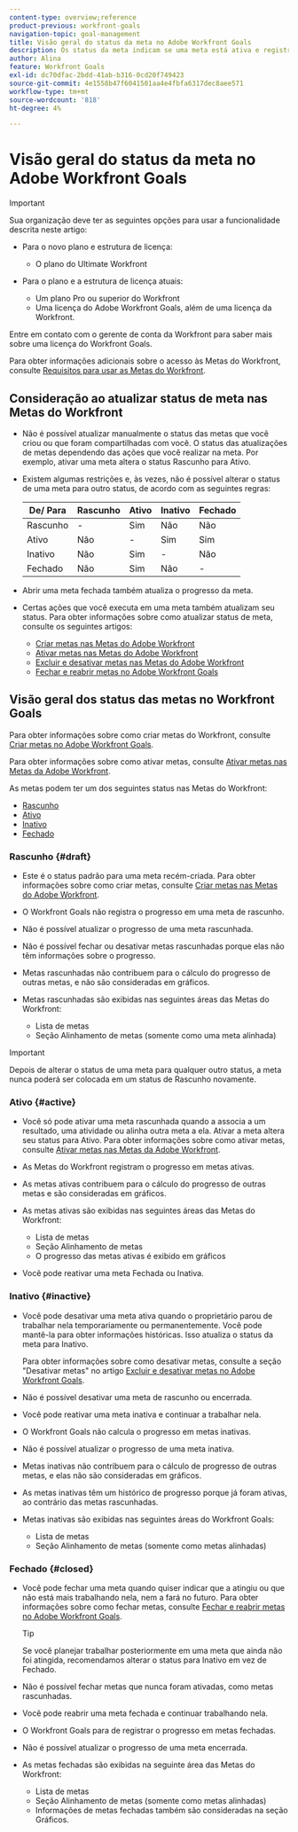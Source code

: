 ```yaml
---
content-type: overview;reference
product-previous: workfront-goals
navigation-topic: goal-management
title: Visão geral do status da meta no Adobe Workfront Goals
description: Os status da meta indicam se uma meta está ativa e registrando progresso no momento, ou se está inativa, rascunhada ou já foi alcançada.
author: Alina
feature: Workfront Goals
exl-id: dc70dfac-2bdd-41ab-b316-0cd20f749423
source-git-commit: 4e1558b47f6041501aa4e4fbfa6317dec8aee571
workflow-type: tm+mt
source-wordcount: '818'
ht-degree: 4%

---
```


# Visão geral do status da meta no Adobe Workfront Goals

<!--Audited: 4/2025-->

>[!IMPORTANT]
>
>Sua organização deve ter as seguintes opções para usar a funcionalidade descrita neste artigo:
>
>* Para o novo plano e estrutura de licença:
>
>   * O plano do Ultimate Workfront
>    
>* Para o plano e a estrutura de licença atuais:
>
>   * Um plano Pro ou superior do Workfront
>   * Uma licença do Adobe Workfront Goals, além de uma licença da Workfront.
>
>Entre em contato com o gerente de conta da Workfront para saber mais sobre uma licença do Workfront Goals.
> 
>Para obter informações adicionais sobre o acesso às Metas do Workfront, consulte [Requisitos para usar as Metas do Workfront](/help/quicksilver/workfront-goals/goal-management/access-needed-for-wf-goals.md).

## Consideração ao atualizar status de meta nas Metas do Workfront

* Não é possível atualizar manualmente o status das metas que você criou ou que foram compartilhadas com você. O status das atualizações de metas dependendo das ações que você realizar na meta. Por exemplo, ativar uma meta altera o status Rascunho para Ativo.
* Existem algumas restrições e, às vezes, não é possível alterar o status de uma meta para outro status, de acordo com as seguintes regras:

  | De/ Para | Rascunho | Ativo | Inativo | Fechado |
  |---|---|---|---|---|
  | Rascunho | - | Sim | Não | Não |
  | Ativo | Não | - | Sim | Sim |
  | Inativo | Não | Sim | - | Não |
  | Fechado | Não | Sim | Não | - |

* Abrir uma meta fechada também atualiza o progresso da meta.
* Certas ações que você executa em uma meta também atualizam seu status. Para obter informações sobre como atualizar status de meta, consulte os seguintes artigos:

   * [Criar metas nas Metas do Adobe Workfront](../../workfront-goals/goal-management/create-goals.md)
   * [Ativar metas nas Metas do Adobe Workfront](../../workfront-goals/goal-management/activate-goals.md)
   * [Excluir e desativar metas nas Metas do Adobe Workfront](../../workfront-goals/goal-management/delete-and-deactivate-goals.md)
   * [Fechar e reabrir metas no Adobe Workfront Goals](../../workfront-goals/goal-management/close-and-reopen-goals.md)

## Visão geral dos status das metas no Workfront Goals

Para obter informações sobre como criar metas do Workfront, consulte [Criar metas no Adobe Workfront Goals](../../workfront-goals/goal-management/create-goals.md).

Para obter informações sobre como ativar metas, consulte [Ativar metas nas Metas da Adobe Workfront](../../workfront-goals/goal-management/activate-goals.md).

As metas podem ter um dos seguintes status nas Metas do Workfront:

* [Rascunho](#draft)
* [Ativo](#active)
* [Inativo](#inactive)
* [Fechado](#closed)

### Rascunho {#draft}

* Este é o status padrão para uma meta recém-criada. Para obter informações sobre como criar metas, consulte [Criar metas nas Metas do Adobe Workfront](../../workfront-goals/goal-management/create-goals.md).
* O Workfront Goals não registra o progresso em uma meta de rascunho.
* Não é possível atualizar o progresso de uma meta rascunhada.
* Não é possível fechar ou desativar metas rascunhadas porque elas não têm informações sobre o progresso.
* Metas rascunhadas não contribuem para o cálculo do progresso de outras metas, e não são consideradas em gráficos.
* Metas rascunhadas são exibidas nas seguintes áreas das Metas do Workfront:

   * Lista de metas
   * Seção Alinhamento de metas (somente como uma meta alinhada)


>[!IMPORTANT]
>
>Depois de alterar o status de uma meta para qualquer outro status, a meta nunca poderá ser colocada em um status de Rascunho novamente.

### Ativo {#active}

* Você só pode ativar uma meta rascunhada quando a associa a um resultado, uma atividade ou alinha outra meta a ela. Ativar a meta altera seu status para Ativo. Para obter informações sobre como ativar metas, consulte [Ativar metas nas Metas da Adobe Workfront](../../workfront-goals/goal-management/activate-goals.md).
* As Metas do Workfront registram o progresso em metas ativas.
* As metas ativas contribuem para o cálculo do progresso de outras metas e são consideradas em gráficos.
* As metas ativas são exibidas nas seguintes áreas das Metas do Workfront:

   * Lista de metas
   * Seção Alinhamento de metas
   * O progresso das metas ativas é exibido em gráficos

* Você pode reativar uma meta Fechada ou Inativa.

### Inativo {#inactive}

* Você pode desativar uma meta ativa quando o proprietário parou de trabalhar nela temporariamente ou permanentemente. Você pode mantê-la para obter informações históricas. Isso atualiza o status da meta para Inativo.

  Para obter informações sobre como desativar metas, consulte a seção &quot;Desativar metas&quot; no artigo [Excluir e desativar metas no Adobe Workfront Goals](../../workfront-goals/goal-management/delete-and-deactivate-goals.md).

* Não é possível desativar uma meta de rascunho ou encerrada.
* Você pode reativar uma meta inativa e continuar a trabalhar nela.
* O Workfront Goals não calcula o progresso em metas inativas.
* Não é possível atualizar o progresso de uma meta inativa.
* Metas inativas não contribuem para o cálculo de progresso de outras metas, e elas não são consideradas em gráficos.
* As metas inativas têm um histórico de progresso porque já foram ativas, ao contrário das metas rascunhadas.
* Metas inativas são exibidas nas seguintes áreas do Workfront Goals:

   * Lista de metas
   * Seção Alinhamento de metas (somente como metas alinhadas)

### Fechado {#closed}

* Você pode fechar uma meta quando quiser indicar que a atingiu ou que não está mais trabalhando nela, nem a fará no futuro. Para obter informações sobre como fechar metas, consulte [Fechar e reabrir metas no Adobe Workfront Goals](../../workfront-goals/goal-management/close-and-reopen-goals.md).

  >[!TIP]
  >
  >Se você planejar trabalhar posteriormente em uma meta que ainda não foi atingida, recomendamos alterar o status para Inativo em vez de Fechado.

* Não é possível fechar metas que nunca foram ativadas, como metas rascunhadas.
* Você pode reabrir uma meta fechada e continuar trabalhando nela.
* O Workfront Goals para de registrar o progresso em metas fechadas.
* Não é possível atualizar o progresso de uma meta encerrada.
* As metas fechadas são exibidas na seguinte área das Metas do Workfront:

   * Lista de metas
   * Seção Alinhamento de metas (somente como metas alinhadas)
   * Informações de metas fechadas também são consideradas na seção Gráficos.

